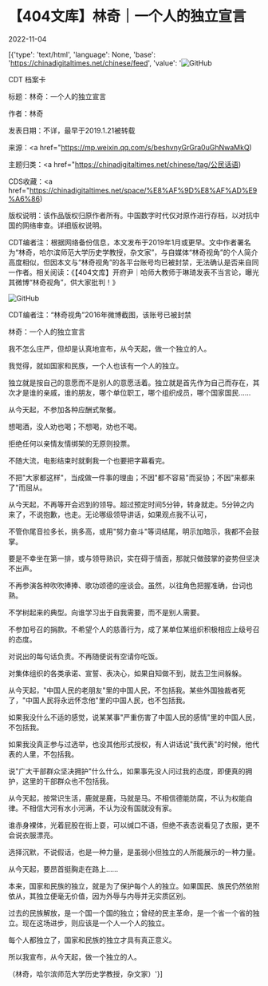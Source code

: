 # 【404文库】林奇｜一个人的独立宣言

2022-11-04

[{'type': 'text/html', 'language': None, 'base': 'https://chinadigitaltimes.net/chinese/feed', 'value': '![GitHub](https://chinadigitaltimes.net/chinese/files/2022/11/image-1667595848298-768x814.png)

CDT 档案卡

标题：林奇：一个人的独立宣言

作者：林奇

发表日期：不详，最早于2019.1.21被转载

来源：<a href="https://mp.weixin.qq.com/s/beshvnyGrGra0uGhNwaMkQ)

主题归类：<a href="https://chinadigitaltimes.net/chinese/tag/公民话语)

CDS收藏：<a href="https://chinadigitaltimes.net/space/%E8%AF%9D%E8%AF%AD%E9%A6%86)

版权说明：该作品版权归原作者所有。中国数字时代仅对原作进行存档，以对抗中国的网络审查。详细版权说明。





CDT编者注：根据网络备份信息，本文发布于2019年1月或更早。文中作者署名为“林奇，哈尔滨师范大学历史学教授，杂文家”，与自媒体“林奇视角”的个人简介高度相似，但因本文与“林奇视角”的各平台账号均已被封禁，无法确认是否来自同一作者。相关阅读：《【404文库】开府尹｜哈师大教师于琳琦发表不当言论，曝光其微博“林奇视角”，供大家批判！》

![GitHub](https://chinadigitaltimes.net/chinese/files/2022/11/post-689307-63658a4ed8485.png)

CDT编者注：“林奇视角”2016年微博截图，该账号已被封禁



林奇：一个人的独立宣言

我不怎么庄严，但却是认真地宣布，从今天起，做一个独立的人。

我觉得，就如国家和民族，一个人也该有一个人的独立。

独立就是按自己的意愿而不是别人的意愿活着。独立就是首先作为自己而存在，其次才是谁的亲戚，谁的朋友，哪个单位职工，哪个组织成员，哪个国家国民……

从今天起，不参加各种应酬式聚餐。

想喝酒，没人劝也喝；不想喝，劝也不喝。

拒绝任何以亲情友情绑架的无原则投票。

不随大流，电影结束时就剩我一个也要把字幕看完。

不把&quot;大家都这样&quot;，当成做一件事的理由；不因&quot;都不容易&quot;而妥协；不因&quot;来都来了&quot;而屈从。

从今天起，不再等开会迟到的领导。超过预定时间5分钟，转身就走。5分钟之内来了，不说抱歉，也走。无论哪级领导讲话，如果观点我不认可，

不管你尾音拉多长，挑多高，或用&quot;努力奋斗&quot;等词结尾，明示加暗示，我都不会鼓掌。

要是不幸坐在第一排，或与领导熟识，实在碍于情面，那就只做鼓掌的姿势但坚决不出声。

不再参演各种吹吹捧捧、歌功颂德的座谈会。虽然，以往角色把握准确，台词也熟。

不学树起来的典型。向谁学习出于自我需要，而不是别人需要。

不参加号召的捐款。不希望个人的慈善行为，成了某单位某组织积极相应上级号召的态度。

对说出的每句话负责。不再随便说有空请你吃饭。

对集体组织的各类承诺、宣誓、表决心，如果自知做不到，就去卫生间躲躲。

从今天起，&quot;中国人民的老朋友&quot;里的中国人民，不包括我。某些外国独裁者死了，&quot;中国人民将永远怀念他&quot;里的中国人民，也不包括我。

如果我没什么不适的感觉，说某某事&quot;严重伤害了中国人民的感情&quot;里的中国人民，不包括我。

如果我没真正参与过选举，也没其他形式授权，有人讲话说&quot;我代表&quot;的时候，他代表的人里，不包括我。

说&quot;广大干部群众坚决拥护&quot;什么什么，如果事先没人问过我的态度，即便真的拥护，这里的干部群众也不包括我。

从今天起，按常识生活，鹿就是鹿，马就是马。不相信德能防腐，不认为权能自律。不相信大河有水小河满，不认为没有国就没有家。

谁赤身裸体，光着屁股在街上耍，可以缄口不语，但绝不表态说看见了衣服，更不会说衣服漂亮。

选择沉默，不说假话，也是一种力量，是虽弱小但独立的人所能展示的一种力量。

从今天起，要昂首挺胸走在路上……

本来，国家和民族的独立，就是为了保护每个人的独立。如果国民、族民仍然依附依从，其独立便毫无价值，因为外辱与内辱并无实质区别。

过去的民族解放，是一个国一个国的独立；曾经的民主革命，是一个省一个省的独立。现在这场进步，则应该是一个人一个人的独立。

每个人都独立了，国家和民族的独立才具有真正意义。

所以我宣布，从今天起，做一个独立的人。

（林奇，哈尔滨师范大学历史学教授，杂文家）'}]